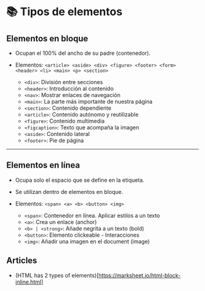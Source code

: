 # 📚 Tipos de elementos 

## Elementos en bloque

- Ocupan el 100% del ancho de su padre (contenedor).
- Elementos: `<article> <aside> <div> <figure> <footer> <form> <header> <li> <main> <p> <section>`

    - `<div>`: División entre secciones
    - `<header>`: Introducción al contenido
    - `<nav>`: Mostrar enlaces de navegación
    - `<main>`: La parte más importante de nuestra página
    - `<section>`: Contenido dependiente
    - `<article>`: Contenido autónomo y reutilizable
    - `<figure>`: Contenido multimedia
    - `<figcaption>`: Texto que acompaña la imagen
    - `<aside>`: Contenido lateral
    - `<footer>`: Pie de página

---

## Elementos en línea

- Ocupa solo el espacio que se define en la etiqueta.
- Se utilizan dentro de elementos en bloque.
- Elementos: `<span> <a> <b> <button> <img>`

    - `<span>`: Contenedor en línea. Aplicar estilos a un texto
    - `<a>`: Crea un enlace (anchor)
    - `<b> | <strong>`: Añade negrita a un texto (bold)
    - `<button>`: Elemento clickeable - Interacciones
    - `<img>`: Añadir una imagen en el document (image)

## Articles
- (HTML has 2 types of elements)[https://marksheet.io/html-block-inline.html]